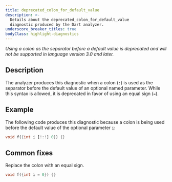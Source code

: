 ```yaml
---
title: deprecated_colon_for_default_value
description: >-
  Details about the deprecated_colon_for_default_value
  diagnostic produced by the Dart analyzer.
underscore_breaker_titles: true
bodyClass: highlight-diagnostics
---
```


_Using a colon as the separator before a default value is deprecated and will not be supported in language version 3.0 and later._

## Description

The analyzer produces this diagnostic when a colon (`:`) is used as the
separator before the default value of an optional named parameter.
While this syntax is allowed, it is deprecated in favor of
using an equal sign (`=`).

## Example

The following code produces this diagnostic because a colon is being used
before the default value of the optional parameter `i`:

```dart
void f({int i [!:!] 0}) {}
```

## Common fixes

Replace the colon with an equal sign.

```dart
void f({int i = 0}) {}
```
